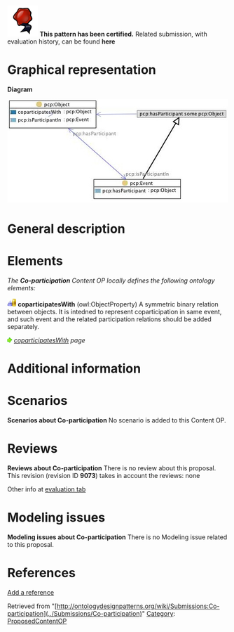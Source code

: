 [![](../images/thumb/b/b5/Certified.png/70px-Certified.png)](../Image/Certified.png "Certified.png") __This pattern has been certified.__
Related submission, with evaluation history, can be found __here__





#  Graphical representation


__Diagram__




[![Image:coparticipation.jpg](../images/e/e3/Coparticipation.jpg)](../Image/Coparticipation.jpg "Image:coparticipation.jpg")




#  General description


  




#  Elements


_The __Co-participation__ Content OP locally defines the following ontology elements:_




[![ObjectProperty](../images/thumb/c/c3/ObjectProperty.gif/20px-ObjectProperty.gif)](../Image/ObjectProperty.gif "ObjectProperty") __coparticipatesWith__ (owl:ObjectProperty) A symmetric binary relation between objects. It is intedned to represent coparticipation in same event, and such event and the related participation relations should be added separately. 



 [![](../images/thumb/8/87/ArrowRight.gif/11px-ArrowRight.gif)](../Image/ArrowRight.gif "ArrowRight.gif") _[coparticipatesWith](../Submissions/Co-participation/coparticipatesWith "Submissions:Co-participation/coparticipatesWith") page_
#  Additional information


#  Scenarios



__Scenarios about Co-participation__
No scenario is added to this Content OP.




#  Reviews



__Reviews about Co-participation__
There is no review about this proposal.
This revision (revision ID __9073__) takes in account the reviews: none


Other info at [evaluation tab](http://ontologydesignpatterns.org/wiki/index.php?title=Submissions:Co-participation&action=evaluation "http://ontologydesignpatterns.org/wiki/index.php?title=Submissions:Co-participation&action=evaluation")




  




#  Modeling issues



__Modeling issues about Co-participation__
There is no Modeling issue related to this proposal.




  




#  References


[Add a reference](index.php@title=Odp%253AAdd_reference&subject=../Submissions/Co-participation "http://ontologydesignpatterns.org/wiki/index.php?title=Odp:Add_reference&subject=Submissions%3ACo-participation")


  






Retrieved from "[http://ontologydesignpatterns.org/wiki/Submissions:Co-participation](../Submissions/Co-participation)"
 [Category](http://ontologydesignpatterns.org/wiki/Special:Categories "Special:Categories"): [ProposedContentOP](../Category/ProposedContentOP "Category:ProposedContentOP")